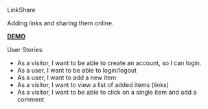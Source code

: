 ﻿LinkShare

Adding links and sharing them online.


**[DEMO](https://linkshare.herokuapp.com/)**


User Stories:

* As a visitor, I want to be able to create an account, so I can login.
* As a user, I want to be able to login/logout
* As a user, I want to add a new item
* As a visitor, I want to view a list of added items (links)
* As a visitor, I want to be able to click on a single item and add a comment

